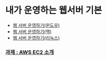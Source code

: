 # 내가 운영하는 웹서버 기본
  - [웹 서버 운영하기(윈도우)](https://opentutorials.org/course/3084/18893)
  - [웹 서버 운영하기(맥)](https://opentutorials.org/course/3084/18894)
  - [웹 서버 운영하기(리눅스)](https://opentutorials.org/course/3084/18895)
  ### [과제 : AWS EC2 소개](https://opentutorials.org/course/2717/11274)
  